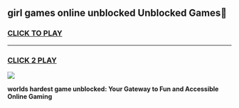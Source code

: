 
## girl games online unblocked Unblocked Games👋
<h3>
<a href="https://premium.freeplayer.one?title=girl_games_online_unblocked&ref=16F">CLICK TO PLAY</a></h3>
<hr>

<h3>
<a href="https://premium.freeplayer.one?title=girl_games_online_unblocked&ref=16F">CLICK 2 PLAY</a>
  
</h3>

<a href="https://premium.freeplayer.one?title=girl_games_online_unblocked&ref=16F/"><img src="https://clearcache.store/games.png"></a>


**worlds hardest game unblocked: Your Gateway to Fun and Accessible Online Gaming**
